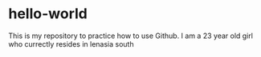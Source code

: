 # hello-world
This is my repository to practice how to use Github.
I am a 23 year old girl who currectly resides in lenasia south
